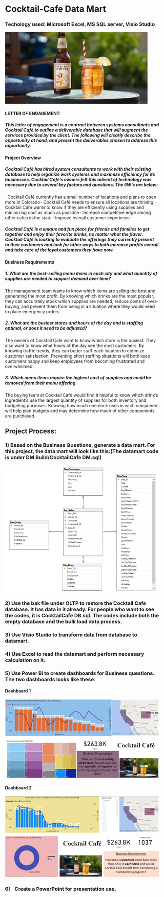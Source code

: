 # Cocktail-Cafe Data Mart
### Techology used: Microsoft Excel, MS SQL server, Visio Studio

![](image/Cocktail%20Cafe.jpg) 

#### 	 LETTER OF ENGAGEMENT:
##### 	This letter of engagement is a contract between systems consultants and Cocktail Café to outline a deliverable database that will augment the services provided by the client.  The following will clearly describe the opportunity at hand, and present the deliverables chosen to address this opportunity.
####     Project Overview
##### 	Cocktail Café has hired system consultants to work with their existing database to help organize work systems and maximize efficiency for its businesses. Cocktail Café’s owners felt this advent of technology was necessary due to several key factors and questions. The 5W’s are below:
·	Cocktail Café currently has a small number of locations and plans to open more in Colorado
·	Cocktail Café needs to ensure all locations are thriving
·	Cocktail Café wants to know if they are efficiently using supplies and minimizing cost as much as possible
·	Increase competitive edge among other cafes in the state
·	Improve overall customer experience
 
##### 	Cocktail Café is a unique and fun place for friends and families to get together and enjoy their favorite drinks, no matter what the flavor.  Cocktail Café is looking to evaluate the offerings they currently present to their customers and look for other ways to both increase profits overall and take care of the loyal customers they have now. 
####    Business Requirements
##### 1.	What are the best-selling menu items in each city and what quantity of supplies are needed to support demand over time? 
The management team wants to know which items are selling the best and generating the most profit. By knowing which drinks are the most popular, they can accurately stock which supplies are needed, reduce costs of over-buying, and prevent them from being in a situation where they would need to place emergency orders. 
##### 2.	What are the busiest stores and hours of the day and is staffing optimal, or does it need to be adjusted? 
The owners of Cocktail Café want to know which store is the busiest. They also want to know what hours of the day see the most customers. By knowing traffic trends, they can better staff each location to optimize customer satisfaction. Preventing short staffing situations will both keep customers happy and keep employees from becoming frustrated and overwhelmed. 
##### 3.	Which menu items require the highest cost of supplies and could be removed from their menu offering. 
The buying team at Cocktail Café would find it helpful to know which drink’s ingredient’s use the largest quantity of supplies for both inventory and budgeting purposes. Knowing how much one drink uses in each component will help plan budgets and may determine how much of other components are purchased.


## Project Process:
### 1) Based on the Business Questions, generate a data mart. For this project, the data mart will look like this:(The datamart code is under DM Build/CocktailCafe DM.sql)
![](image/Datamart.png)

### 2) Use the bak file under OLTP to restore the Cocktail Cafe database. It has data in it already. For people who want to see the codes, it is CocktailCafe DB.sql. The codes include both the empty database and the bulk load data process.

### 3) Use Visio Studio to transform data from database to datamart.

### 4) Use Excel to read the datamart and perform necessary calculation on it.

### 5) Use Power Bi to create dashboards for Business questions. The two dashboards looks like these:

#### Dashboard 1
![](image/Dashboard1.png)

#### Dashboard 2
![](image/Dashboard%202.png) 

### 6） Create a PowerPoint for presentation use.
